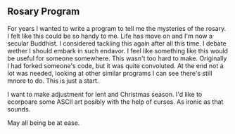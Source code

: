 ## Rosary Program

For years I wanted to write a program to tell me the mysteries of the rosary.  I felt like this could be so handy to me.  Life has move on and I'm now a secular Buddhist.  I considered tackling this again after all this time.  I debate wether I should embark in such endavor.  I feel like something like this would be useful for someone somewhere.  This wasn't too hard to make.  Originally I had forked someone's code, but it was quite convoluted.  At the end not a lot was needed, looking at other similar programs I can see there's still mnore to do.  This is just a start.


I want to make adjustment for lent and Christmas season.
I'd like to ecorpoare some ASCII art posibly with the help of curses.  As ironic as that sounds.

May all being be at ease.

